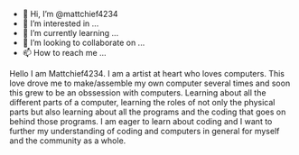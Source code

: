 - 👋 Hi, I’m @mattchief4234
- 👀 I’m interested in ...
- 🌱 I’m currently learning ...
- 💞️ I’m looking to collaborate on ...
- 📫 How to reach me ...

<!---
mattchief4234/mattchief4234 is a ✨ special ✨ repository because its `README.md` (this file) appears on your GitHub profile.
You can click the Preview link to take a look at your changes.
--->
Hello I am Mattchief4234. I am a artist at heart who loves computers. This love drove me to make/assemble my own computer several times and soon this grew to be an
obssession with computers. Learning about all the different parts of a computer, learning the roles of not only the physical parts but also learning about all the programs
and the coding that goes on behind those programs. I am eager to learn about coding and I want to further my understanding of coding and computers in general for myself
and the community as a whole.
